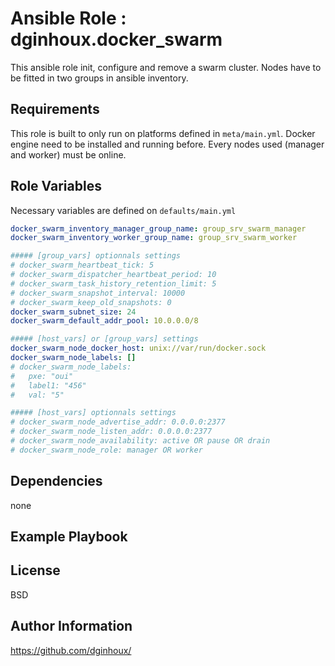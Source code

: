 Ansible Role : dginhoux.docker_swarm
=========

This ansible role init, configure and remove a swarm cluster.
Nodes have to be fitted in two groups in ansible inventory.



Requirements
------------

This role is built to only run on platforms defined in `meta/main.yml`.
Docker engine need to be installed and running before.
Every nodes used (manager and worker) must be online.


Role Variables
--------------

Necessary variables are defined on `defaults/main.yml`

```yaml
docker_swarm_inventory_manager_group_name: group_srv_swarm_manager
docker_swarm_inventory_worker_group_name: group_srv_swarm_worker

##### [group_vars] optionnals settings
# docker_swarm_heartbeat_tick: 5
# docker_swarm_dispatcher_heartbeat_period: 10
# docker_swarm_task_history_retention_limit: 5
# docker_swarm_snapshot_interval: 10000
# docker_swarm_keep_old_snapshots: 0
docker_swarm_subnet_size: 24
docker_swarm_default_addr_pool: 10.0.0.0/8

##### [host_vars] or [group_vars] settings
docker_swarm_node_docker_host: unix://var/run/docker.sock
docker_swarm_node_labels: []
# docker_swarm_node_labels:
#   pxe: "oui"
#   label1: "456"
#   val: "5"

##### [host_vars] optionnals settings
# docker_swarm_node_advertise_addr: 0.0.0.0:2377
# docker_swarm_node_listen_addr: 0.0.0.0:2377
# docker_swarm_node_availability: active OR pause OR drain
# docker_swarm_node_role: manager OR worker
```


Dependencies
------------

none


Example Playbook
----------------



License
-------

BSD


Author Information
------------------

https://github.com/dginhoux/
